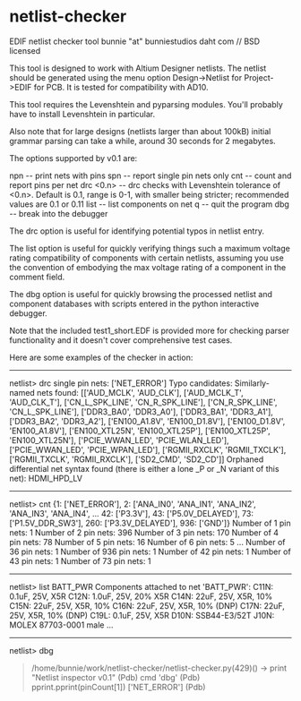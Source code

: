 netlist-checker
===============

EDIF netlist checker tool
bunnie "at" bunniestudios daht com // BSD licensed

This tool is designed to work with Altium Designer netlists. The
netlist should be generated using the menu option Design->Netlist for
Project->EDIF for PCB. It is tested for compatibility with AD10.

This tool requires the Levenshtein and pyparsing modules. You'll probably
have to install Levenshtein in particular.

Also note that for large designs (netlists larger than about 100kB)
initial grammar parsing can take a while, around 30 seconds for 2
megabytes.

The options supported by v0.1 are:

 npn <n> -- print nets with <n> pins
 spn -- report single pin nets only
 cnt -- count and report pins per net
 drc <0.n> -- drc checks with Levenshtein tolerance of <0.n>. Default is 0.1, range is 0-1, with smaller being stricter; recommended values are 0.1 or 0.11
 list <net> -- list components on net <net>
 q -- quit the program
 dbg -- break into the debugger

The drc option is useful for identifying potential typos in netlist entry.

The list option is useful for quickly verifying things such a maximum
voltage rating compatibility of components with certain netlists,
assuming you use the convention of embodying the max voltage rating of
a component in the comment field.

The dbg option is useful for quickly browsing the processed netlist
and component databases with scripts entered in the python interactive
debugger.

Note that the included test1_short.EDF is provided more for checking
parser functionality and it doesn't cover comprehensive test cases.

Here are some examples of the checker in action:

--------------------------------------------------

netlist> drc
single pin nets: 
['NET_ERROR']
Typo candidates: 
Similarly-named nets found: 
[['AUD_MCLK', 'AUD_CLK'],
 ['AUD_MCLK_T', 'AUD_CLK_T'],
 ['CN_L_SPK_LINE', 'CN_R_SPK_LINE'],
 ['CN_R_SPK_LINE', 'CN_L_SPK_LINE'],
 ['DDR3_BA0', 'DDR3_A0'],
 ['DDR3_BA1', 'DDR3_A1'],
 ['DDR3_BA2', 'DDR3_A2'],
 ['EN100_A1.8V', 'EN100_D1.8V'],
 ['EN100_D1.8V', 'EN100_A1.8V'],
 ['EN100_XTL25N', 'EN100_XTL25P'],
 ['EN100_XTL25P', 'EN100_XTL25N'],
 ['PCIE_WWAN_LED', 'PCIE_WLAN_LED'],
 ['PCIE_WWAN_LED', 'PCIE_WPAN_LED'],
 ['RGMII_RXCLK', 'RGMII_TXCLK'],
 ['RGMII_TXCLK', 'RGMII_RXCLK'],
 ['SD2_CMD', 'SD2_CD']]
Orphaned differential net syntax found (there is either a lone _P or _N variant of this net): 
HDMI_HPD_LV

--------------------------------------------------

netlist> cnt
{1: ['NET_ERROR'],
 2: ['ANA_IN0',
     'ANA_IN1',
     'ANA_IN2',
     'ANA_IN3',
     'ANA_IN4',
...
 42: ['P3.3V'],
 43: ['P5.0V_DELAYED'],
 73: ['P1.5V_DDR_SW3'],
 260: ['P3.3V_DELAYED'],
 936: ['GND']}
Number of 1 pin nets: 1
Number of 2 pin nets: 396
Number of 3 pin nets: 170
Number of 4 pin nets: 78
Number of 5 pin nets: 16
Number of 6 pin nets: 5
...
Number of 36 pin nets: 1
Number of 936 pin nets: 1
Number of 42 pin nets: 1
Number of 43 pin nets: 1
Number of 73 pin nets: 1

--------------------------------------------------

netlist> list BATT_PWR
Components attached to net 'BATT_PWR':
C11N: 0.1uF, 25V, X5R
C12N: 1.0uF, 25V, 20% X5R
C14N: 22uF, 25V, X5R, 10%
C15N: 22uF, 25V, X5R, 10%
C16N: 22uF, 25V, X5R, 10% (DNP)
C17N: 22uF, 25V, X5R, 10% (DNP)
C19L: 0.1uF, 25V, X5R
D10N: SSB44-E3/52T
J10N: MOLEX 87703-0001 male
...

--------------------------------------------------

netlist> dbg
> /home/bunnie/work/netlist-checker/netlist-checker.py(429)<module>()
-> print "Netlist inspector v0.1"
(Pdb) cmd
'dbg'
(Pdb) pprint.pprint(pinCount[1])
['NET_ERROR']
(Pdb) 
